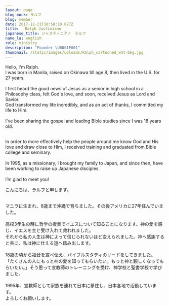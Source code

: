 ```yaml
---
layout: page
blog-mock: ラルフ
blog: member
date: 2017-12-21T10:58:10.677Z
title: 　Ralph Justiniano
japanese_title: ジャスティニアノ　ラルフ
name_la: english
role: ministry
description: "Founder \U0001F601"
thumbnail: /static/images/uploads/Ralph_cartooned_wht-bkg.jpg
---
```

Hello, I'm Ralph.\
I was born in Manila, raised on Okinawa till age 8, then lived in the U.S. for 27 years.\
\
I first heard the good news of Jesus as a senior in high school in a Philosophy class, felt God's love, and soon, received Jesus as Lord and Savior.\
God transformed my life incredibly, and as an act of thanks, I committed my life to Him.\
\
I've been sharing the gospel and leading Bible studies since I was 18 years old.\
In order to more effectively help the people around me know God and His love and draw close to Him, I received training and graduated from Bible college and seminary.\
\
In 1995, as a missionary, I brought my family to Japan, and since then, have been working to raise up Japanese disciples.\
\
I’m glad to meet you!



こんにちは、ラルフと申します。\
マニラに生まれ、8歳まで沖縄で育ちました。その後アメリカに27年住んでいました。\
\
高校3年生の時に哲学の授業でイエスについて知ることになります。神の愛を感じ、イエスを主と受け入れて救われました。\
それから私の人生は神によって信じられないほど変えられました。神へ感謝すると共に、私は神に仕える道へ踏み出します。\
\
18歳の頃から福音を宣べ伝え、バイブルスタディのリードをしてきました。\
「たくさんの人にもっと神の愛を知ってもらいたい。もっと神と親しくなってもらいたい。」そう思って宣教師のトレーニングを受け、神学校と聖書学校で学びました。\
\
1995年、宣教師として家族を連れて日本に移住し、日本各地で活動しています。\
よろしくお願いします。
